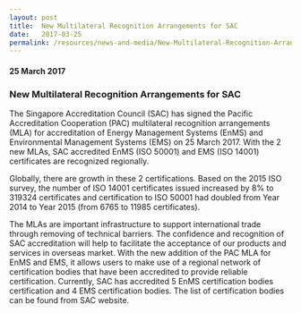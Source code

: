 ```yaml
---
layout: post
title:  New Multilateral Recognition Arrangements for SAC
date:   2017-03-25
permalink: /resources/news-and-media/New-Multilateral-Recognition-Arrangements-for-SAC
---
```

#### 25 March 2017
### **New Multilateral Recognition Arrangements for SAC**

The Singapore Accreditation Council (SAC) has signed the Pacific Accreditation Cooperation (PAC) multilateral recognition arrangements (MLA) for accreditation of Energy Management Systems (EnMS) and Environmental Management Systems (EMS) on 25 March 2017.  With the 2 new MLAs, SAC accredited EnMS (ISO 50001) and EMS (ISO 14001) certificates are recognized regionally.
 
Globally, there are growth in these 2 certifications.  Based on the 2015 ISO survey, the number of ISO 14001 certificates issued increased by 8% to  319324 certificates and certification to ISO 50001 had doubled from Year 2014 to Year 2015 (from 6765 to 11985 certificates).  
 
The MLAs are important infrastructure to support international  trade through removing of technical barriers.  The confidence and recognition of SAC accreditation will help to facilitate the acceptance of our products and services in overseas market. With the new addition of the PAC MLA for EnMS and EMS, it allows users to make use of a regional network of certification bodies that have been accredited to provide reliable certification.  Currently, SAC has accredited 5 EnMS certification bodies certification and 4 EMS certification bodies.  The list of certification bodies can be found from SAC website.
